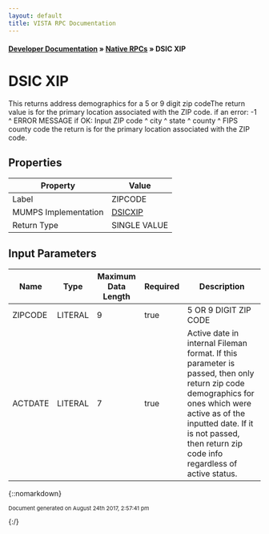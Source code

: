 ```yaml
---
layout: default
title: VISTA RPC Documentation
---
```


#### [Developer Documentation](../index) &#187; [Native RPCs](TableOfContents) &#187; DSIC XIP<br/>
# DSIC XIP

This returns address demographics for a 5 or 9 digit zip codeThe return value is for the primary location associated with the ZIP code. if an error:  -1 ^ ERROR MESSAGE if OK:   Input ZIP code ^ city ^ state ^ county ^ FIPS county code the return is for the primary location associated with the ZIP code.

## Properties

Property | Value
--- | ---
Label | ZIPCODE
MUMPS Implementation | [DSICXIP](http://code.osehra.org/dox/Routine_DSICXIP_source.html)
Return Type | SINGLE VALUE


## Input Parameters

Name | Type | Maximum Data Length | Required | Description
--- | --- | --- | --- | ---
ZIPCODE | LITERAL | 9 | true | 5 OR 9 DIGIT ZIP CODE
ACTDATE | LITERAL | 7 | true | Active date in internal Fileman format.  If this parameter is passed, then only return zip code demographics for ones which were active as of the inputted date. If it is not passed, then return zip code info regardless of active status.



{::nomarkdown} <br/><p style="font-size: 11px">Document generated on August 24th 2017, 2:57:41 pm</p>{:/}